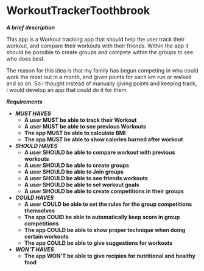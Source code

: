 # WorkoutTrackerToothbrook

<b><i>A brief description</i></b>

This app is a Workout tracking app that should help the user track their workout, and compare their workouts with their friends.
Within the app it should be possible to create groups and compete within the groups to see who does best.

The reason for this idea is that my family has begun competing in who could work the most out in a month, and given points for each km run or walked and so on. 
So i thought instead of manually giving points and keeping track, i would develop an app that could do it for them.


<b><i>Requirements</i><b>
<ul>
<li><i>MUST HAVES</i>
<ul>
<li>A user MUST be able to track their Workout
<li>A user MUST be able to see previous Workouts
<li>The app MUST be able to calculate BMI
<li>The app MUST be able to show calories burned after workout
</ul>
<li><i>SHOULD HAVES</i>
<ul>
<li> A user SHOULD be able to compare workout with previous workouts
<li> A user SHOULD be able to create groups
<li> A user SHOULD be able to Join groups
<li> A user SHOULD be able to see friends workouts
<li> A user SHOULD be able to set workout goals
<li> A user SHOULD be able to create competitions in their groups
</ul>
<li><i>COULD HAVES</i>
<ul>
<li>A user COULD be able to set the rules for the group competitions themselves
<li>The app COUlD be able to automatically keep score in group competitions
<li>The app COULD be able to show proper technique when doing certain workouts
<li>The app COULD be able to give suggestions for workouts
</ul>
<li><i>WON'T HAVES</i>
<ul>
<li>The app WON'T be able to give recipies for nutritional and healthy food
</ul>
</ul

